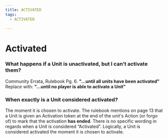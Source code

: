 ```yaml
---
title: ACTIVATED
tags:
  - ACTIVATED

---
```


# Activated

### What happens if a Unit is unactivated, but I can’t activate them? 

Community Errata, Rulebook Pg. 6. **"...until all units have been activated"**
Replace with:  **"...until no player is able to activate a Unit"**


### When exactly is a Unit considered activated? 

The moment it is chosen to activate. The rulebook mentions on page 13 that a Unit is given an Activation token at the end of the unit's Action (or forgo of) to mark that the activation **has ended**. There is no specific wording in regards when a Unit is considered “Activated”. Logically, a Unit is considered activated the moment it is chosen to activate. 


